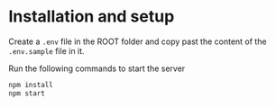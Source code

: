 # Installation and setup

Create a `.env` file in the ROOT folder and copy past the content of the `.env.sample` file in it.

Run the following commands to start the server

```bash
npm install
npm start 
```
